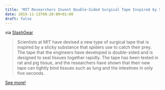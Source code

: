```yaml
---
title: 'MIT Researchers Invent Double-Sided Surgical Tape Inspired by Spiders'
date: 2019-11-13T08:20:00+01:00
draft: false
---
```


via [SlashGear](https://www.slashgear.com/mit-researchers-invent-double-sided-surgical-tape-inspired-by-spiders-04598317/)

> Scientists at MIT have devised a new type of surgical tape that is inspired by a sticky substance that spiders use to catch their prey. The tape that the engineers have developed is double-sided and is designed to seal tissues together rapidly. The tape has been tested in rat and pig tissue, and the researchers have shown that their new tape can tightly bind tissues such as lung and the intestines in only five seconds.

[See more!](https://www.slashgear.com/mit-researchers-invent-double-sided-surgical-tape-inspired-by-spiders-04598317/)